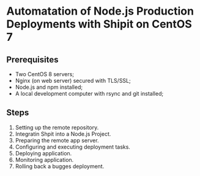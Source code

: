 # Automatation of Node.js Production Deployments with Shipit on CentOS 7


## Prerequisites ##

   - Two CentOS 8 servers;
   - Nginx (on web server) secured with TLS/SSL;
   - Node.js and npm installed;
   - A local development computer with rsync and git installed;

## Steps

   1. Setting up the remote repository.
   2. Integratin Shpit into a Node.js Project.
   3. Preparing the remote app server.
   4. Configuring and executing deployment tasks.
   5. Deploying application.
   6. Monitoring application.
   7. Rolling back a bugges deployment.
